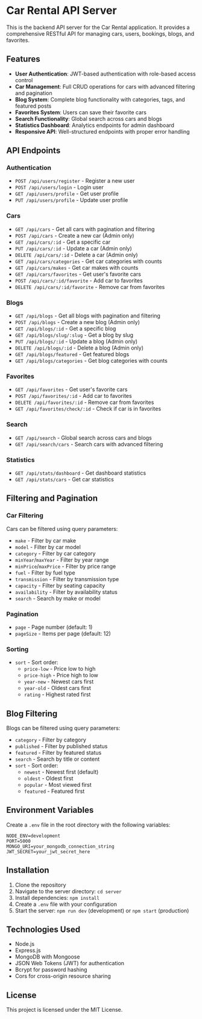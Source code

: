 # Car Rental API Server

This is the backend API server for the Car Rental application. It provides a comprehensive RESTful API for managing cars, users, bookings, blogs, and favorites.

## Features

- **User Authentication**: JWT-based authentication with role-based access control
- **Car Management**: Full CRUD operations for cars with advanced filtering and pagination
- **Blog System**: Complete blog functionality with categories, tags, and featured posts
- **Favorites System**: Users can save their favorite cars
- **Search Functionality**: Global search across cars and blogs
- **Statistics Dashboard**: Analytics endpoints for admin dashboard
- **Responsive API**: Well-structured endpoints with proper error handling

## API Endpoints

### Authentication
- `POST /api/users/register` - Register a new user
- `POST /api/users/login` - Login user
- `GET /api/users/profile` - Get user profile
- `PUT /api/users/profile` - Update user profile

### Cars
- `GET /api/cars` - Get all cars with pagination and filtering
- `POST /api/cars` - Create a new car (Admin only)
- `GET /api/cars/:id` - Get a specific car
- `PUT /api/cars/:id` - Update a car (Admin only)
- `DELETE /api/cars/:id` - Delete a car (Admin only)
- `GET /api/cars/categories` - Get car categories with counts
- `GET /api/cars/makes` - Get car makes with counts
- `GET /api/cars/favorites` - Get user's favorite cars
- `POST /api/cars/:id/favorite` - Add car to favorites
- `DELETE /api/cars/:id/favorite` - Remove car from favorites

### Blogs
- `GET /api/blogs` - Get all blogs with pagination and filtering
- `POST /api/blogs` - Create a new blog (Admin only)
- `GET /api/blogs/:id` - Get a specific blog
- `GET /api/blogs/slug/:slug` - Get a blog by slug
- `PUT /api/blogs/:id` - Update a blog (Admin only)
- `DELETE /api/blogs/:id` - Delete a blog (Admin only)
- `GET /api/blogs/featured` - Get featured blogs
- `GET /api/blogs/categories` - Get blog categories with counts

### Favorites
- `GET /api/favorites` - Get user's favorite cars
- `POST /api/favorites/:id` - Add car to favorites
- `DELETE /api/favorites/:id` - Remove car from favorites
- `GET /api/favorites/check/:id` - Check if car is in favorites

### Search
- `GET /api/search` - Global search across cars and blogs
- `GET /api/search/cars` - Search cars with advanced filtering

### Statistics
- `GET /api/stats/dashboard` - Get dashboard statistics
- `GET /api/stats/cars` - Get car statistics

## Filtering and Pagination

### Car Filtering
Cars can be filtered using query parameters:
- `make` - Filter by car make
- `model` - Filter by car model
- `category` - Filter by car category
- `minYear`/`maxYear` - Filter by year range
- `minPrice`/`maxPrice` - Filter by price range
- `fuel` - Filter by fuel type
- `transmission` - Filter by transmission type
- `capacity` - Filter by seating capacity
- `availability` - Filter by availability status
- `search` - Search by make or model

### Pagination
- `page` - Page number (default: 1)
- `pageSize` - Items per page (default: 12)

### Sorting
- `sort` - Sort order:
  - `price-low` - Price low to high
  - `price-high` - Price high to low
  - `year-new` - Newest cars first
  - `year-old` - Oldest cars first
  - `rating` - Highest rated first

## Blog Filtering
Blogs can be filtered using query parameters:
- `category` - Filter by category
- `published` - Filter by published status
- `featured` - Filter by featured status
- `search` - Search by title or content
- `sort` - Sort order:
  - `newest` - Newest first (default)
  - `oldest` - Oldest first
  - `popular` - Most viewed first
  - `featured` - Featured first

## Environment Variables

Create a `.env` file in the root directory with the following variables:

```
NODE_ENV=development
PORT=5000
MONGO_URI=your_mongodb_connection_string
JWT_SECRET=your_jwt_secret_here
```

## Installation

1. Clone the repository
2. Navigate to the server directory: `cd server`
3. Install dependencies: `npm install`
4. Create a `.env` file with your configuration
5. Start the server: `npm run dev` (development) or `npm start` (production)

## Technologies Used

- Node.js
- Express.js
- MongoDB with Mongoose
- JSON Web Tokens (JWT) for authentication
- Bcrypt for password hashing
- Cors for cross-origin resource sharing

## License

This project is licensed under the MIT License.